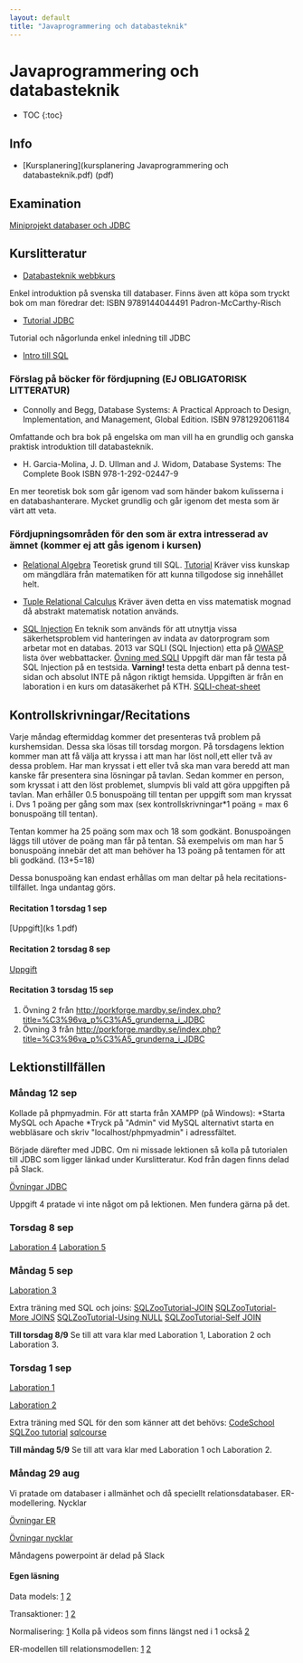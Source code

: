 ```yaml
---
layout: default
title: "Javaprogrammering och databasteknik"
---
```



Javaprogrammering och databasteknik
=========================================

* TOC
{:toc}

Info
----

* [Kursplanering](kursplanering Javaprogrammering och databasteknik.pdf) (pdf)


Examination
----
[Miniprojekt databaser och JDBC](miniprojekt.html)

Kurslitteratur
----
* [Databasteknik webbkurs](http://www.databasteknik.se/webbkursen/) 

Enkel introduktion på svenska till databaser. Finns även att köpa som tryckt bok om man föredrar det: ISBN 9789144044491 Padron-McCarthy-Risch 

* [Tutorial JDBC](http://www.tutorialspoint.com/jdbc/index.htm)

Tutorial och någorlunda enkel inledning till JDBC

* [Intro till SQL](http://www.w3schools.com/sql/)


  
### Förslag på böcker för fördjupning (EJ OBLIGATORISK LITTERATUR)


* Connolly and Begg, Database Systems: A Practical Approach to Design, Implementation, and Management, Global Edition. ISBN 9781292061184

Omfattande och bra bok på engelska om man vill ha en grundlig och ganska praktisk introduktion till databasteknik.
  
* H. Garcia-Molina, J. D. Ullman and J. Widom, Database Systems: The Complete Book  ISBN  978-1-292-02447-9

En mer teoretisk bok som går igenom vad som händer bakom kulisserna  i en databashanterare. Mycket grundlig och går igenom det mesta som är  värt att veta.

### Fördjupningsområden för den som är extra intresserad av ämnet (kommer ej att gås igenom i kursen)

* [Relational Algebra](https://en.wikipedia.org/wiki/Relational_algebra)
Teoretisk grund till SQL. [Tutorial](http://www.tutorialspoint.com/dbms/relational_algebra.htm) Kräver viss kunskap om mängdlära från matematiken för att kunna tillgodose sig innehållet helt.

* [Tuple Relational Calculus](https://en.wikipedia.org/wiki/Tuple_relational_calculus#Atoms)
Kräver även detta en viss matematisk mognad då abstrakt matematisk notation används.

* [SQL Injection](http://www.w3schools.com/sql/sql_injection.asp)
En teknik som används för att utnyttja vissa säkerhetsproblem vid hanteringen av indata av datorprogram som arbetar mot en databas. 2013 var SQLI (SQL Injection) etta på [OWASP](https://en.wikipedia.org/wiki/OWASP) lista över webbattacker.
[Övning med SQLI](sqli.pdf)
Uppgift där man får testa på SQL Injection på en testsida. **Varning!** testa detta enbart på denna test-sidan och absolut INTE på någon riktigt hemsida. Uppgiften är från en laboration i en kurs om datasäkerhet på KTH. 
[SQLI-cheat-sheet](https://www.netsparker.com/blog/web-security/sql-injection-cheat-sheet/)


Kontrollskrivningar/Recitations
----
Varje måndag eftermiddag kommer det presenteras två problem på kurshemsidan. Dessa ska lösas till torsdag morgon. På torsdagens lektion kommer man att få välja att kryssa i att man har löst noll,ett eller två av dessa problem. Har man kryssat i ett eller två ska man vara beredd att man kanske får presentera sina lösningar på tavlan. Sedan kommer en person, som kryssat i att den löst problemet, slumpvis bli vald att göra uppgiften på tavlan. Man erhåller 0.5 bonuspoäng till tentan per uppgift som man kryssat i. Dvs 1 poäng per gång som max (sex kontrollskrivningar*1 poäng = max 6 bonuspoäng till tentan). 

Tentan kommer ha 25 poäng som max och 18 som godkänt. Bonuspoängen läggs till utöver de poäng man får på tentan. Så exempelvis om man har 5 bonuspoäng innebär det att man behöver ha 13 poäng på tentamen för att bli godkänd. (13+5=18)

Dessa bonuspoäng kan endast erhållas om man deltar på hela recitations-tillfället. Inga undantag görs.

#### Recitation 1 torsdag 1 sep

[Uppgift](ks 1.pdf)

#### Recitation 2 torsdag 8 sep

[Uppgift](rec2.pdf)

#### Recitation 3 torsdag 15 sep

1. Övning 2 från http://porkforge.mardby.se/index.php?title=%C3%96va_p%C3%A5_grunderna_i_JDBC
2. Övning 3 från http://porkforge.mardby.se/index.php?title=%C3%96va_p%C3%A5_grunderna_i_JDBC

Lektionstillfällen
-------------------

### Måndag 12 sep

Kollade på phpmyadmin. För att starta från XAMPP (på Windows):
  *Starta MySQL och Apache
  *Tryck på "Admin" vid MySQL alternativt starta en webbläsare och skriv "localhost/phpmyadmin" i adressfältet.

Började därefter med JDBC. Om ni missade lektionen så kolla på tutorialen till JDBC som ligger länkad under Kurslitteratur. Kod från dagen finns delad på Slack.

[Övningar JDBC](http://porkforge.mardby.se/index.php?title=%C3%96va_p%C3%A5_grunderna_i_JDBC) 

Uppgift 4 pratade vi inte något om på lektionen. Men fundera gärna på det.

### Torsdag 8 sep

[Laboration 4](http://porkforge.mardby.se/index.php?title=MySQL_Laboration_4_-_Mer_SELECT_och_funktioner#Funktionen_CONCAT.28.29)
[Laboration 5](http://porkforge.mardby.se/index.php?title=MySQL_Laboration_5_-_SELECT_med_LIKE_och_jokertecken)



### Måndag 5 sep
[Laboration 3](http://porkforge.mardby.se/index.php?title=MySQL_Laboration_3_-_SELECT_fr%C3%A5n_flera_tabeller_med_JOIN#SELECT_fr.C3.A5n_flera_tabeller)

Extra träning med SQL och joins:
[SQLZooTutorial-JOIN](http://sqlzoo.net/wiki/The_JOIN_operation)
[SQLZooTutorial-More JOINS](http://sqlzoo.net/wiki/More_JOIN_operations)
[SQLZooTutorial-Using NULL](http://sqlzoo.net/wiki/Using_Null)
[SQLZooTutorial-Self JOIN](http://sqlzoo.net/wiki/Self_join)

**Till torsdag 8/9** 
Se till att vara klar med Laboration 1, Laboration 2 och Laboration 3.

### Torsdag 1 sep

[Laboration 1](http://porkforge.mardby.se/index.php?title=MySQL_Laboration_1_-_B%C3%B6rja_%C3%B6va_p%C3%A5_MySQL)

[Laboration 2](http://porkforge.mardby.se/index.php?title=MySQL_Laboration_2_-_%C3%96vningar_p%C3%A5_%C3%A4ndra_f%C3%A4lt_och_v%C3%A4lja_poster)

Extra träning med SQL för den som känner att det behövs:
[CodeSchool](https://www.codeschool.com/courses/try-sql)
[SQLZoo tutorial](http://sqlzoo.net/wiki/SELECT_basics)
[sqlcourse](http://sqlcourse.com/)

**Till måndag 5/9** 
Se till att vara klar med Laboration 1 och Laboration 2.

### Måndag 29 aug

Vi pratade om databaser i allmänhet och då speciellt relationsdatabaser. ER-modellering. Nycklar

[Övningar ER](Övningar_ER.pdf)

[Övningar nycklar](Övningar_nycklar.pdf)

Måndagens powerpoint är delad på Slack

#### Egen läsning
Data models: [1](http://www.datamodel.com/index.php/articles/what-are-conceptual-logical-and-physical-data-models/) [2](https://en.wikipedia.org/wiki/ANSI-SPARC_Architecture)

Transaktioner: [1](https://en.wikipedia.org/wiki/Database_transaction) [2](https://en.wikipedia.org/wiki/ACID)

Normalisering: [1](http://porkforge.mardby.se/index.php?title=Normalisering) Kolla på videos som finns längst ned i 1 också
[2](http://www.databasteknik.se/webbkursen/normalisering/index.html)

ER-modellen till relationsmodellen: [1](http://databasteknik.se/webbkursen/er2relationer/index.html) [2](https://dbwebb.se/kunskap/kokbok-for-databasmodellering)


